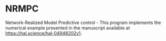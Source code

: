 # NRMPC
Network-Realized Model Predictive control - This program implements the numerical example presented in the manuscript available at https://hal.science/hal-04948202v1.
